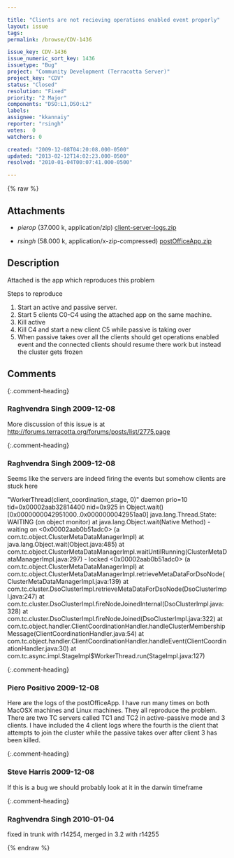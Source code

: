 ```yaml
---

title: "Clients are not recieving operations enabled event properly"
layout: issue
tags: 
permalink: /browse/CDV-1436

issue_key: CDV-1436
issue_numeric_sort_key: 1436
issuetype: "Bug"
project: "Community Development (Terracotta Server)"
project_key: "CDV"
status: "Closed"
resolution: "Fixed"
priority: "2 Major"
components: "DSO:L1,DSO:L2"
labels: 
assignee: "kkannaiy"
reporter: "rsingh"
votes:  0
watchers: 0

created: "2009-12-08T04:20:08.000-0500"
updated: "2013-02-12T14:02:23.000-0500"
resolved: "2010-01-04T00:07:41.000-0500"

---
```




{% raw %}


## Attachments

* <em>pierop</em> (37.000 k, application/zip) [client-server-logs.zip](/attachments/CDV/CDV-1436/client-server-logs.zip)

* <em>rsingh</em> (58.000 k, application/x-zip-compressed) [postOfficeApp.zip](/attachments/CDV/CDV-1436/postOfficeApp.zip)




## Description

<div markdown="1" class="description">

Attached is the app which reproduces this problem

Steps to reproduce

1. Start an active and passive server.
2. Start 5 clients C0-C4 using the attached app on the same machine.
3. Kill active
4. Kill C4 and start a new client C5 while passive is taking over
5. When passive takes over all the clients should get operations enabled event and the connected clients should resume there work but instead the cluster gets frozen

</div>

## Comments


{:.comment-heading}
### **Raghvendra Singh** <span class="date">2009-12-08</span>

<div markdown="1" class="comment">

More discussion of this issue is at http://forums.terracotta.org/forums/posts/list/2775.page

</div>


{:.comment-heading}
### **Raghvendra Singh** <span class="date">2009-12-08</span>

<div markdown="1" class="comment">

Seems like the servers are indeed firing the events but somehow clients are stuck here

"WorkerThread(client\_coordination\_stage, 0)" daemon prio=10 tid=0x00002aab32814400 nid=0x925 in Object.wait() [0x0000000042951000..0x0000000042951aa0]
  java.lang.Thread.State: WAITING (on object monitor)
       at java.lang.Object.wait(Native Method)
       - waiting on <0x00002aab0b51adc0> (a com.tc.object.ClusterMetaDataManagerImpl)
       at java.lang.Object.wait(Object.java:485)
       at com.tc.object.ClusterMetaDataManagerImpl.waitUntilRunning(ClusterMetaDataManagerImpl.java:297)
       - locked <0x00002aab0b51adc0> (a com.tc.object.ClusterMetaDataManagerImpl)
       at com.tc.object.ClusterMetaDataManagerImpl.retrieveMetaDataForDsoNode(ClusterMetaDataManagerImpl.java:139)
       at com.tc.cluster.DsoClusterImpl.retrieveMetaDataForDsoNode(DsoClusterImpl.java:247)
       at com.tc.cluster.DsoClusterImpl.fireNodeJoinedInternal(DsoClusterImpl.java:328)
       at com.tc.cluster.DsoClusterImpl.fireNodeJoined(DsoClusterImpl.java:322)
       at com.tc.object.handler.ClientCoordinationHandler.handleClusterMembershipMessage(ClientCoordinationHandler.java:54)
       at com.tc.object.handler.ClientCoordinationHandler.handleEvent(ClientCoordinationHandler.java:30)
       at com.tc.async.impl.StageImpl$WorkerThread.run(StageImpl.java:127) 

</div>


{:.comment-heading}
### **Piero Positivo** <span class="date">2009-12-08</span>

<div markdown="1" class="comment">

Here are the logs of the postOfficeApp. I have run many times on both MacOSX machines and Linux machines. They all reproduce the problem.
There are two TC servers called TC1 and TC2 in active-passive mode and 3 clients.
I have included the 4 client logs where the fourth is the client that attempts to join the cluster while the passive takes over after client 3 has been killed.


</div>


{:.comment-heading}
### **Steve Harris** <span class="date">2009-12-08</span>

<div markdown="1" class="comment">

If this is a bug we should probably look at it in the darwin timeframe

</div>


{:.comment-heading}
### **Raghvendra Singh** <span class="date">2010-01-04</span>

<div markdown="1" class="comment">

fixed in trunk with r14254, merged in 3.2 with r14255

</div>



{% endraw %}
